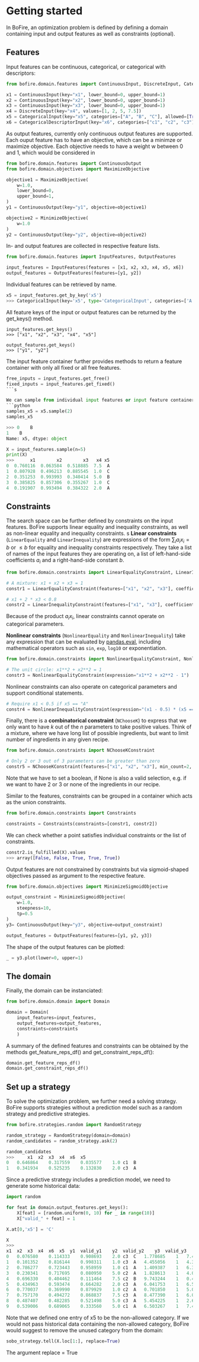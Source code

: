 # Getting started

In BoFire, an optimization problem is defined by defining a domain containing input and output features as well as constraints (optional). 

## Features
Input features can be continuous, categorical, or categorical with descriptors:

```python
from bofire.domain.features import ContinuousInput, DiscreteInput, CategoricalInput, CategoricalDescriptorInput

x1 = ContinuousInput(key="x1", lower_bound=0, upper_bound=1)
x2 = ContinuousInput(key="x2", lower_bound=0, upper_bound=1)
x3 = ContinuousInput(key="x3", lower_bound=0, upper_bound=1)
x4 = DiscreteInput(key="x4", values=[1, 2, 5, 7.5])
x5 = CategoricalInput(key="x5", categories=["A", "B", "C"], allowed=[True,True,False])
x6 = CategoricalDescriptorInput(key="x6", categories=["c1", "c2", "c3"], descriptors=["d1", "d2"], values = [[1,2],[2,5],[1,7]])
```

As output features, currently only continuous output features are supported. Each ouput feature has to have an objective, which can be a minimze or maximize objective. Each objective needs to have a weight w between 0 and 1, which would be considered in 
```python
from bofire.domain.features import ContinuousOutput
from bofire.domain.objectives import MaximizeObjective

objective1 = MaximizeObjective(
    w=1.0, 
    lower_bound=0, 
    upper_bound=1,
)
y1 = ContinuousOutput(key="y1", objective=objective1)

objective2 = MinimizeObjective(
    w=1.0
)
y2 = ContinuousOutput(key="y2", objective=objective2)
```
In- and output features are collected in respective feature lists.

```python
from bofire.domain.features import InputFeatures, OutputFeatures

input_features = InputFeatures(features = [x1, x2, x3, x4, x5, x6])
output_features = OutputFeatures(features=[y1, y2])
```

Individual features can be retrieved by name.
```python
x5 = input_features.get_by_key('x5')
>>> CategoricalInput(key='x5', type='CategoricalInput', categories=['A', 'B', 'C'], allowed=[True, True, False])
```
All feature keys of the input or output features can be returned by the get_keys() method.
```
input_features.get_keys()
>>> ["x1", "x2", "x3", "x4", "x5"]

output_features.get_keys()
>>> ["y1", "y2"]
```

The input feature container further provides methods to return a feature container with only all fixed or all free features.
```python
free_inputs = input_features.get_free()
fixed_inputs = input_features.get_fixed()
```s

We can sample from individual input features or input feature containers:
```python
samples_x5 = x5.sample(2)
samples_x5

>>> 0    B
1    B
Name: x5, dtype: object

X = input_features.sample(n=5)
print(X)
>>>      x1        x2        x3   x4 x5
0  0.760116  0.063584  0.518885  7.5  A
1  0.807928  0.496213  0.885545  1.0  C
2  0.351253  0.993993  0.340414  5.0  B
3  0.385825  0.857306  0.355267  1.0  C
4  0.191907  0.993494  0.384322  2.0  A
```


## Constraints
The search space can be further defined by constraints on the input features. BoFire supports linear equality and inequality constraints, as well as non-linear equality and inequality constraints.
s
**Linear constraints** (`LinearEquality` and `LinearInequality`) are expressions of the form $\sum_i a_i x_i = b$ or $\leq b$ for equality and inequality constraints respectively.
They take a list of names of the input features they are operating on, a list of left-hand-side coefficients $a_i$ and a right-hand-side constant $b$.

```python
from bofire.domain.constraints import LinearEqualityConstraint, LinearInequalityConstraint

# A mixture: x1 + x2 + x3 = 1
constr1 = LinearEqualityConstraint(features=["x1", "x2", "x3"], coefficients=[1,1,1], rhs=1)

# x1 + 2 * x3 < 0.8
constr2 = LinearInequalityConstraint(features=["x1", "x3"], coefficients=[1, 2], rhs=0.8)
```
Because of the product $a_i x_i$, linear constraints cannot operate on categorical parameters.

**Nonlinear constraints** (`NonlinearEquality` and `NonlinearInequality`) take any expression that can be evaluated by [pandas.eval](https://pandas.pydata.org/pandas-docs/stable/reference/api/pandas.eval.html), including mathematical operators such as `sin`, `exp`, `log10` or exponentiation.
```python
from bofire.domain.constraints import NonlinearEqualityConstraint, NonlinearInequalityConstraint

# The unit circle: x1**2 + x2**2 = 1
constr3 = NonlinearEqualityConstraint(expression="x1**2 + x2**2 - 1")
```
Nonlinear constraints can also operate on categorical parameters and support conditional statements.
```python
# Require x1 < 0.5 if x5 == "A"
constr4 = NonlinearInequalityConstraint(expression="(x1 - 0.5) * (x5 =='A')")
```

Finally, there is a **combinatorical constraint** (`NChooseK`) to express that we only want to have $k$ out of the $n$ parameters to take positive values.
Think of a mixture, where we have long list of possible ingredients, but want to limit number of ingredients in any given recipe.
```python
from bofire.domain.constraints import NChooseKConstraint

# Only 2 or 3 out of 3 parameters can be greater than zero
constr5 = NChooseKConstraint(features=["x1", "x2", "x3"], min_count=2, max_count=3, none_also_valid=True)
```
Note that we have to set a boolean, if None is also a valid selection, e.g. if we want to have 2 or 3 or none of the ingredients in our recipe.

Similar to the features, constraints can be grouped in a container which acts as the union constraints.
```python
from bofire.domain.constraints import Constraints

constraints = Constraints(constraints=[constr1, constr2])
```

We can check whether a point satisfies individual constraints or the list of constraints.
```python
constr2.is_fulfilled(X).values
>>> array([False, False, True, True, True])
```

Output features are not constrained by constraints but via sigmoid-shaped objectives passed as argument to the respective feature. 

```python
from bofire.domain.objectives import MinimizeSigmoidObjective

output_constraint = MinimizeSigmoidObjective(
    w=1.0, 
    steepness=10,
    tp=0.5
)
y3= ContinuousOutput(key="y3", objective=output_constraint)

output_features = OutputFeatures(features=[y1, y2, y3])
```
The shape of the output features can be plotted:
```python
_ = y3.plot(lower=0, upper=1)
```

## The domain
Finally, the domain can be instanciated:
```python
from bofire.domain.domain import Domain

domain = Domain(
    input_features=input_features, 
    output_features=output_features, 
    constraints=constraints
    )
```
A summary of the defined features and constraints can be obtained by the methods get_feature_reps_df() and get_constraint_reps_df():
```python
domain.get_feature_reps_df()
domain.get_constraint_reps_df()
```


## Set up a strategy
To solve the optimization problem, we further need a solving strategy. BoFire supports strategies without a prediction model such as a random strategy and predictive strategies.

```python
from bofire.strategies.random import RandomStrategy

random_strategy = RandomStrategy(domain=domain)
random_candidates = random_strategy.ask(2)

random_candidates
>>> 	x1	x2	x3	x4	x6	x5
0	0.646864	0.317559	0.035577	1.0	c1	B
1	0.341934	0.525235	0.132830	2.0	c3	A
```

Since a predictive strategy includes a prediction model, we need to generate some historical data:

```python
import random 

for feat in domain.output_features.get_keys():
    X[feat] = [random.uniform(0, 10) for _ in range(10)]
    X["valid_" + feat] = 1

X.at[0,'x5'] = 'C'

X
>>> 
x1	x2	x3	x4	x6	x5	y1	valid_y1	y2	valid_y2	y3	valid_y3
0	0.076580	0.114333	0.908693	2.0	c3	C	1.778685	1	7.431654	1	6.480092	1
1	0.101352	0.816144	0.998311	1.0	c3	A	4.455056	1	4.308399	1	1.115206	1
2	0.786277	0.723443	0.958959	1.0	c1	A	1.409387	1	6.301221	1	1.187027	1
3	0.230341	0.717695	0.080950	5.0	c2	A	1.828613	1	4.099128	1	5.062944	1
4	0.696330	0.404462	0.111464	7.5	c2	B	9.743244	1	0.452868	1	3.402737	1
5	0.434963	0.593474	0.664282	2.0	c3	A	6.041753	1	6.515593	1	9.370194	1
6	0.770037	0.369990	0.879929	1.0	c2	A	0.701850	1	5.059462	1	0.709087	1
7	0.757170	0.494272	0.868837	7.5	c3	A	8.477390	1	6.085909	1	5.291752	1
8	0.487407	0.482285	0.521498	5.0	c3	A	5.454225	1	2.672694	1	5.616514	1
9	0.539006	0.689065	0.333560	5.0	c1	A	6.503267	1	7.491846	1	4.210929	1
```

Note that we defined one entry of x5 to be the non-allowed category. If we would not pass historical data containing the non-allowed category, BoFire would suggest to remove the unused category from the domain:

```python
sobo_strategy.tell(X.loc[1:], replace=True)
```

The argument replace = True  